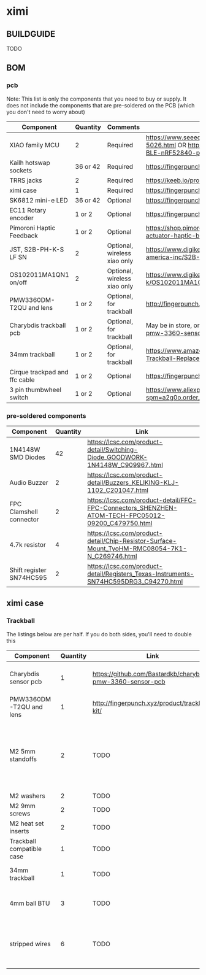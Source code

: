 # ximi

## BUILDGUIDE

TODO

## BOM

### pcb

Note: This list is only the components that you need to buy or supply. It does not include the components that are pre-soldered on the PCB (which you don't need to worry about)

| Component                     | Quantity    | Comments                     | Link         |
| -----------                   | ----------- | ------------                 | ------------ |
| XIAO family MCU               | 2           | Required                     | https://www.seeedstudio.com/XIAO-RP2040-v1-0-p-5026.html OR https://www.seeedstudio.com/Seeed-XIAO-BLE-nRF52840-p-5201.html |
| Kailh hotswap sockets         | 36 or 42    | Required                     | https://fingerpunch.xyz/product/kailh-hotswap-sockets/ |
| TRRS jacks                    | 2           | Required                     | https://keeb.io/products/trrs-jack-3-5mm |
| ximi case                     | 1           | Required                     | https://fingerpunch.xyz/product/ximi-3DP-case |
| SK6812 mini-e LED             | 36 or 42    | Optional                     | https://fingerpunch.xyz/product/sk6812-mini-e-leds/ |
| EC11 Rotary encoder           | 1 or 2      | Optional                     | https://fingerpunch.xyz/product/ec11-rotary-encoder/ |
| Pimoroni Haptic Feedback      | 1 or 2      | Optional                     | https://shop.pimoroni.com/products/drv2605l-linear-actuator-haptic-breakout?variant=27859486867539 |
| JST, S2B-PH-K-S LF SN         | 2           | Optional, wireless xiao only | https://www.digikey.com/en/products/detail/jst-sales-america-inc/S2B-PH-K-S-LF-SN/926626 |
| OS102011MA1QN1 on/off         | 2           | Optional, wireless xiao only | https://www.digikey.com/en/products/detail/c-k/OS102011MA1QN1/1981430 |
| PMW3360DM-T2QU and lens       | 1 or 2      | Optional, for trackball      | http://fingerpunch.xyz/product/trackball-kit/ |
| Charybdis trackball pcb       | 1 or 2      | Optional, for trackball      | May be in store, or https://github.com/Bastardkb/charybdis-pmw-3360-sensor-pcb |
| 34mm trackball                | 1 or 2      | Optional, for trackball      | https://www.amazon.com/Perixx-PERIPRO-303GB-Trackball-Replacement-Perimice/dp/B08DD6GQRV?th=1 |
| Cirque trackpad and ffc cable | 1 or 2      | Optional                     | https://fingerpunch.xyz/product/cirque-trackpad-kit/ |
| 3 pin thumbwheel switch       | 1 or 2      | Optional                     | https://www.aliexpress.com/item/2255800510809110.html?spm=a2g0o.order_list.0.0.39361802noCZdH |

### pre-soldered components

| Component                     | Quantity    | Link         |
| -----------                   | ----------- | ------------ |
| 1N4148W SMD Diodes            | 42          | https://lcsc.com/product-detail/Switching-Diode_GOODWORK-1N4148W_C909967.html |
| Audio Buzzer                  | 2           | https://lcsc.com/product-detail/Buzzers_KELIKING-KLJ-1102_C201047.html |
| FPC Clamshell connector       | 2           | https://lcsc.com/product-detail/FFC-FPC-Connectors_SHENZHEN-ATOM-TECH-FPC05012-09200_C479750.html |
| 4.7k resistor                 | 4           | https://lcsc.com/product-detail/Chip-Resistor-Surface-Mount_TyoHM-RMC08054-7K1-N_C269746.html |
| Shift register SN74HC595      | 2           | https://lcsc.com/product-detail/Registers_Texas-Instruments-SN74HC595DRG3_C94270.html |

## ximi case

### Trackball

The listings below are per half. If you do both sides, you'll need to double this

| Component                     | Quantity    | Link         | Description |
| -----------                   | ----------- | ------------ | ----------- |
| Charybdis sensor pcb          | 1           | https://github.com/Bastardkb/charybdis-pmw-3360-sensor-pcb | To house the pmw3360 and sensor |
| PMW3360DM-T2QU and lens       | 1           | http://fingerpunch.xyz/product/trackball-kit/ | Trackball sensor and lens |
| M2 5mm standoffs              | 2           | TODO | This and the next three are used to connect the charybdis sensor pcb to the ximi case |
| M2 washers                    | 2           | TODO | N/A |
| M2 9mm screws                 | 2           | TODO | N/A |
| M2 heat set inserts           | 2           | TODO | N/A |
| Trackball compatible case     | 1           | TODO | Case itself |
| 34mm trackball                | 1           | TODO | Trackball to be placed in the case |
| 4mm ball BTU                  | 3           | TODO | BTU for the trackball to rest on and spin |
| stripped wires                | 6           | TODO | Wires to connect the trackball sensor pcb to the ximi pcb |